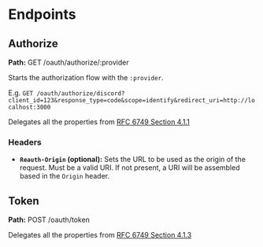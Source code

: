 # Endpoints

## Authorize

**Path:** GET /oauth/authorize/:provider

Starts the authorization flow with the ``:provider``.

E.g. ``GET /oauth/authorize/discord?client_id=123&response_type=code&scope=identify&redirect_uri=http://localhost:3000``

Delegates all the properties from [RFC 6749 Section 4.1.1](https://tools.ietf.org/html/rfc6749#section-4.1.1)

### Headers

- **``Reauth-Origin`` (optional):** Sets the URL to be used as the origin of the request. Must be a valid URI. If not present, a URI will be assembled based in the ``Origin`` header.



## Token

**Path:** POST /oauth/token

Delegates all the properties from [RFC 6749 Section 4.1.3](https://tools.ietf.org/html/rfc6749#section-4.1.3)
